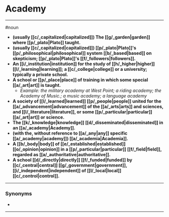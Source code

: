 # Academy
---
#noun
- **(usually [[c/_capitalized|capitalized]]) The [[g/_garden|garden]] where [[p/_plato|Plato]] taught.**
- **(usually [[c/_capitalized|capitalized]]) [[p/_plato|Plato]]'s [[p/_philosophical|philosophical]] system [[b/_based|based]] on skepticism; [[p/_plato|Plato]]'s [[f/_followers|followers]].**
- **An [[i/_institution|institution]] for the study of [[h/_higher|higher]] [[l/_learning|learning]]; a [[c/_college|college]] or a university; typically a private school.**
- **A school or [[p/_place|place]] of training in which some special [[a/_art|art]] is taught.**
	- _Example: the military academy at West Point; a riding academy; the Academy of Music.; a music academy; a language academy_
- **A society of [[l/_learned|learned]] [[p/_people|people]] united for the [[a/_advancement|advancement]] of the [[a/_arts|arts]] and sciences, and [[l/_literature|literature]], or some [[p/_particular|particular]] [[a/_art|art]] or science.**
- **The [[k/_knowledge|knowledge]] [[d/_disseminated|disseminated]] in an [[a/_academy|Academy]].**
- **(with the, without reference to [[a/_any|any]] specific [[a/_academy|academy]]) [[a/_academia|Academia]].**
- **A [[b/_body|body]] of [[e/_established|established]] [[o/_opinion|opinion]] in a [[p/_particular|particular]] [[f/_field|field]], regarded as [[a/_authoritative|authoritative]].**
- **A school [[d/_directly|directly]] [[f/_funded|funded]] by [[c/_central|central]] [[g/_government|government]], [[i/_independent|independent]] of [[l/_local|local]] [[c/_control|control]].**
---
### Synonyms
- 
---
